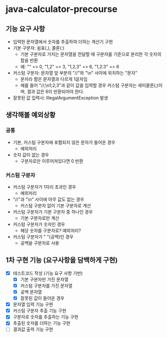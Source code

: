 # java-calculator-precourse

## 기능 요구 사항

- 입력한 문자열에서 숫자를 추출하여 더하는 계산기 구현
- 기본 구분자: 쉼표(,), 콜론(:)
    - 기본 구분자로 가지는 문자열을 전달할 때 구분자를 기준으로 분리한 각 숫자의 합을 반환
    - 예: "" => 0, "1,2" => 3, "1,2,3" => 6, "1,2:3" => 6
- 커스텀 구분자: 문자열 앞 부분의 "//"와  "\n" 사이에 위치하는 "문자"
    - 문자라 함은 문자열과 다르게 1글자임
    - 예를 들어 "//;\n1;2;3"과 같이 값을 입력할 경우 커스텀 구분자는 세미콜론(;)이며, 결과 값은 6이 반환되어야 한다.
- 잘못된 값 입력시: IllegalArgumentException 발생

## 생각해볼 예외상황

### 공통

- 기본, 커스텀 구분자에 포함되지 않은 문자가 들어온 경우
    - 예외처리
- 숫자 값이 없는 경우
    - 구분자로만 이루어져있다면 0 반환

### 커스텀 구분자

- 커스텀 구분자가 1자리 초과인 경우
    - 예외처리
- "//"과 "\n" 사이에 아무 값도 없는 경우
    - 커스텀 구분자 없이 기본 구분자로 계산
- 커스텀 구분자가 기본 구분자 중 하나인 경우
    - 기본 구분자로만 계산
- 커스텀 구분자가 숫자인 경우
    - 해당 숫자를 구분자로? 예외처리?
- 커스텀 구분자가 " "(공백)인 경우
    - 공백을 구분자로 사용

## 1차 구현 기능 (요구사항을 담백하게 구현)

- [x] 테스트코드 작성 (기능 요구 사항 기반)
    -  [x] 기본 구분자만 가진 문자열
    -  [x] 커스텀 구분자를 가진 문자열
    -  [x] 공백 문자열
    -  [x] 잘못된 값이 들어온 경우
- [x] 문자열 입력 기능 구현
- [x] 커스텀 구분자 추출 기능 구현
- [x] 구분자로 숫자를 추출하는 기능 구현
- [x] 추출된 숫자를 더하는 기능 구현
- [ ] 결과값 출력 기능 구현